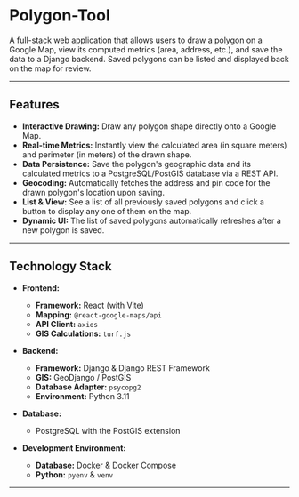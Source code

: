 # Polygon-Tool

A full-stack web application that allows users to draw a polygon on a Google Map, view its computed metrics (area, address, etc.), and save the data to a Django backend. Saved polygons can be listed and displayed back on the map for review.

---

## Features

- **Interactive Drawing:** Draw any polygon shape directly onto a Google Map.
- **Real-time Metrics:** Instantly view the calculated area (in square meters) and perimeter (in meters) of the drawn shape.
- **Data Persistence:** Save the polygon's geographic data and its calculated metrics to a PostgreSQL/PostGIS database via a REST API.
- **Geocoding:** Automatically fetches the address and pin code for the drawn polygon's location upon saving.
- **List & View:** See a list of all previously saved polygons and click a button to display any one of them on the map.
- **Dynamic UI:** The list of saved polygons automatically refreshes after a new polygon is saved.

---

## Technology Stack

- **Frontend:**
  - **Framework:** React (with Vite)
  - **Mapping:** `@react-google-maps/api`
  - **API Client:** `axios`
  - **GIS Calculations:** `turf.js`

- **Backend:**
  - **Framework:** Django & Django REST Framework
  - **GIS:** GeoDjango / PostGIS
  - **Database Adapter:** `psycopg2`
  - **Environment:** Python 3.11

- **Database:**
  - PostgreSQL with the PostGIS extension

- **Development Environment:**
  - **Database:** Docker & Docker Compose
  - **Python:** `pyenv` & `venv`

---
